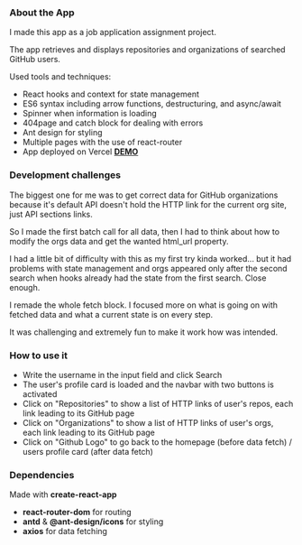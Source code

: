 ### About the App

I made this app as a job application assignment project.

The app retrieves and displays repositories and organizations of searched GitHub users.

Used tools and techniques:

- React hooks and context for state management
- ES6 syntax including arrow functions, destructuring, and async/await
- Spinner when information is loading
- 404page and catch block for dealing with errors
- Ant design for styling
- Multiple pages with the use of react-router
- App deployed on Vercel **[DEMO](https://git-fetch-app.vercel.app/)**

### Development challenges

The biggest one for me was to get correct data for GitHub organizations because it's default API doesn't hold the HTTP link for the current org site, just API sections links.

So I made the first batch call for all data, then I had to think about how to modify the orgs data and get the wanted html_url property.

I had a little bit of difficulty with this as my first try kinda worked... but it had problems with state management and orgs appeared only after the second search when hooks already had the state from the first search. Close enough.

I remade the whole fetch block. I focused more on what is going on with fetched data and what a current state is on every step.

It was challenging and extremely fun to make it work how was intended.

### How to use it

- Write the username in the input field and click Search
- The user's profile card is loaded and the navbar with two buttons is activated
- Click on "Repositories" to show a list of HTTP links of user's repos, each link leading to its GitHub page
- Click on "Organizations" to show a list of HTTP links of user's orgs, each link leading to its GitHub page
- Click on "Github Logo" to go back to the homepage (before data fetch) / users profile card (after data fetch)

### Dependencies

Made with **create-react-app**

- **react-router-dom** for routing
- **antd** & **@ant-design/icons** for styling
- **axios** for data fetching
